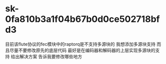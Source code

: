 # sk-0fa810b3a1f04b67b0d0ce502718bfd3 

目前该flute协议的fec模块中的raptorq是不支持多源块的 我想添加多源块支持 而且尽量不要修改原先的底层代码 最好是在编码器和解码器的上层实现多源块的支持 给出解决方案 告诉我要修改哪些地方